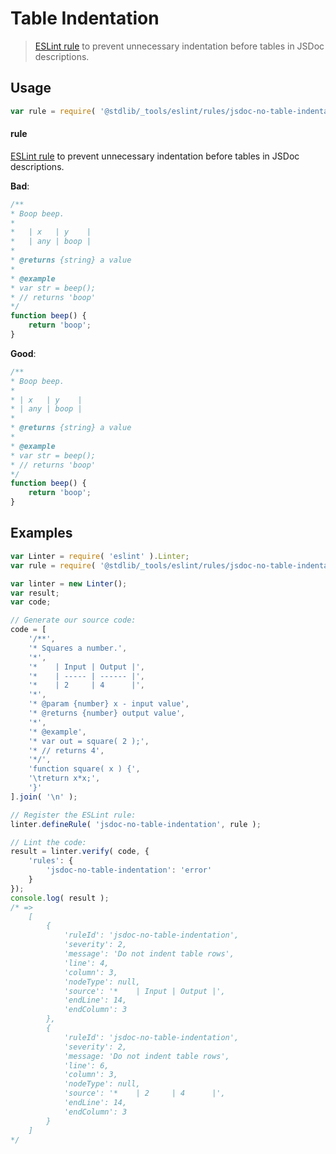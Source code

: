 # Table Indentation

> [ESLint rule][eslint-rules] to prevent unnecessary indentation before tables in JSDoc descriptions.

<section class="intro">

</section>

<!-- /.intro -->

<section class="usage">

## Usage

```javascript
var rule = require( '@stdlib/_tools/eslint/rules/jsdoc-no-table-indentation' );
```

#### rule

[ESLint rule][eslint-rules] to prevent unnecessary indentation before tables in JSDoc descriptions.

**Bad**:

<!-- eslint-disable stdlib/jsdoc-no-table-indentation, stdlib/jsdoc-markdown-remark -->

```javascript
/**
* Boop beep.
*
*   | x   | y    |
*   | any | boop |
*
* @returns {string} a value
*
* @example
* var str = beep();
* // returns 'boop'
*/
function beep() {
    return 'boop';
}
```

**Good**:

```javascript
/**
* Boop beep.
*
* | x   | y    |
* | any | boop |
*
* @returns {string} a value
*
* @example
* var str = beep();
* // returns 'boop'
*/
function beep() {
    return 'boop';
}
```

</section>

<!-- /.usage -->

<section class="examples">

## Examples

<!-- eslint no-undef: "error" -->

```javascript
var Linter = require( 'eslint' ).Linter;
var rule = require( '@stdlib/_tools/eslint/rules/jsdoc-no-table-indentation' );

var linter = new Linter();
var result;
var code;

// Generate our source code:
code = [
    '/**',
    '* Squares a number.',
    '*',
    '*    | Input | Output |',
    '*    | ----- | ------ |',
    '*    | 2     | 4      |',
    '*',
    '* @param {number} x - input value',
    '* @returns {number} output value',
    '*',
    '* @example',
    '* var out = square( 2 );',
    '* // returns 4',
    '*/',
    'function square( x ) {',
    '\treturn x*x;',
    '}'
].join( '\n' );

// Register the ESLint rule:
linter.defineRule( 'jsdoc-no-table-indentation', rule );

// Lint the code:
result = linter.verify( code, {
    'rules': {
        'jsdoc-no-table-indentation': 'error'
    }
});
console.log( result );
/* =>
    [
        {
            'ruleId': 'jsdoc-no-table-indentation',
            'severity': 2,
            'message': 'Do not indent table rows',
            'line': 4,
            'column': 3,
            'nodeType': null,
            'source': '*    | Input | Output |',
            'endLine': 14,
            'endColumn': 3
        },
        {
            'ruleId': 'jsdoc-no-table-indentation',
            'severity': 2,
            'message: 'Do not indent table rows',
            'line': 6,
            'column': 3,
            'nodeType': null,
            'source': '*    | 2     | 4      |',
            'endLine': 14,
            'endColumn': 3
        }
    ]
*/
```

</section>

<!-- /.examples -->

<section class="links">

[eslint-rules]: https://eslint.org/docs/developer-guide/working-with-rules

</section>

<!-- /.links -->
